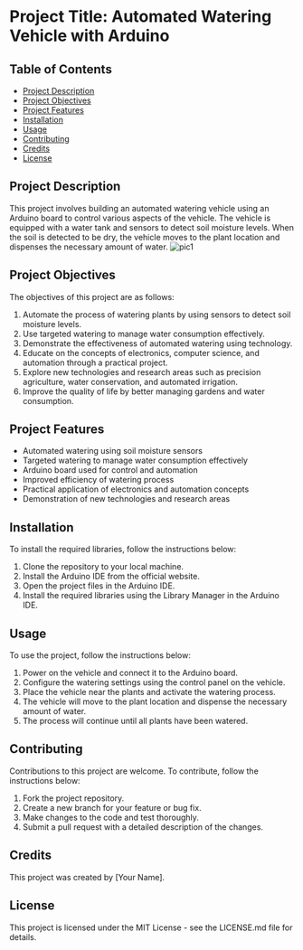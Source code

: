 # Project Title: Automated Watering Vehicle with Arduino

## Table of Contents
- [Project Description](#project-description)
- [Project Objectives](#project-objectives)
- [Project Features](#project-features)
- [Installation](#installation)
- [Usage](#usage)
- [Contributing](#contributing)
- [Credits](#credits)
- [License](#license)

## Project Description
This project involves building an automated watering vehicle using an Arduino board to control various aspects of the vehicle. The vehicle is equipped with a water tank and sensors to detect soil moisture levels. When the soil is detected to be dry, the vehicle moves to the plant location and dispenses the necessary amount of water.
![pic1](https://user-images.githubusercontent.com/100499106/225134934-4d243228-7cb3-4757-b4d9-16f05399565d.png)

## Project Objectives
The objectives of this project are as follows:
1. Automate the process of watering plants by using sensors to detect soil moisture levels.
2. Use targeted watering to manage water consumption effectively.
3. Demonstrate the effectiveness of automated watering using technology.
4. Educate on the concepts of electronics, computer science, and automation through a practical project.
5. Explore new technologies and research areas such as precision agriculture, water conservation, and automated irrigation.
6. Improve the quality of life by better managing gardens and water consumption.

## Project Features
- Automated watering using soil moisture sensors
- Targeted watering to manage water consumption effectively
- Arduino board used for control and automation
- Improved efficiency of watering process
- Practical application of electronics and automation concepts
- Demonstration of new technologies and research areas

## Installation
To install the required libraries, follow the instructions below:
1. Clone the repository to your local machine.
2. Install the Arduino IDE from the official website.
3. Open the project files in the Arduino IDE.
4. Install the required libraries using the Library Manager in the Arduino IDE.

## Usage
To use the project, follow the instructions below:
1. Power on the vehicle and connect it to the Arduino board.
2. Configure the watering settings using the control panel on the vehicle.
3. Place the vehicle near the plants and activate the watering process.
4. The vehicle will move to the plant location and dispense the necessary amount of water.
5. The process will continue until all plants have been watered.

## Contributing
Contributions to this project are welcome. To contribute, follow the instructions below:
1. Fork the project repository.
2. Create a new branch for your feature or bug fix.
3. Make changes to the code and test thoroughly.
4. Submit a pull request with a detailed description of the changes.

## Credits
This project was created by [Your Name]. 

## License
This project is licensed under the MIT License - see the LICENSE.md file for details.

